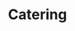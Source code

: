 ---
image: /assets/catering.webp
title: Catering
summary: Catering services for all types of events
rank: 3
---